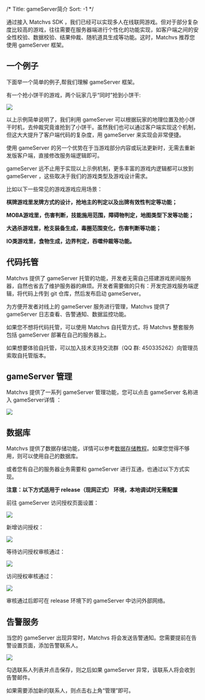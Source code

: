 /*
Title: gameServer简介
Sort: -1
*/

通过接入 Matchvs SDK ，我们已经可以实现多人在线联网游戏。但对于部分复杂度比较高的游戏，往往需要在服务器端进行个性化的功能实现，如客户端之间的安全性校验、数据校验、结果仲裁、随机道具生成等功能。这时，Matchvs 推荐您使用 gameServer 框架。

## 一个例子

下面举一个简单的例子,帮我们理解 gameServer 框架。

有一个抢小饼干的游戏，两个玩家几乎“同时”抢到小饼干:

![](http://imgs.matchvs.com/static/Doc-img/new-start/gameServerimg/gsex.png)

以上示例简单说明了，我们利用 gameServer 可以根据玩家的地理位置及抢小饼干时机，去仲裁究竟谁抢到了小饼干。虽然我们也可以通过客户端实现这个机制，但这大大提升了客户端代码的复杂度，用 gameServer 来实现会非常便捷。

使用 gameServer 的另一个优势在于当游戏部分内容或玩法更新时，无需去重新发版客户端，直接修改服务端逻辑即可。

gameServer 远不止用于实现以上示例机制，更多丰富的游戏内逻辑都可以放到 gameServer ，这些取决于我们的游戏类型及游戏设计需求。

比如以下一些常见的游戏游戏应用场景：

**棋牌游戏里发牌方式的设计，抢地主的判定以及出牌有效性判定等功能；**

**MOBA游戏里，伤害判断，技能施用范围，障碍物判定，地图类型下发等功能；**

**大逃杀游戏里，枪支装备生成，毒圈范围变化，伤害判断等功能；**

**IO类游戏里，食物生成，边界判定，吞噬仲裁等功能。**



## 代码托管

Matchvs 提供了 gameServer 托管的功能，开发者无需自己搭建游戏房间服务器，自然也省去了维护服务器的麻烦。开发者需要做的只有：开发完游戏服务端逻辑，将代码上传到 git 仓库，然后发布启动 gameServer。

为方便开发者对线上的 gameServer 服务进行管理，Matchvs 提供了 gameServer 日志查看、告警通知、数据监控功能。

如果您不想将代码托管，可以使用 Matchvs 自托管方式，将 Matchvs 整套服务包括 gameServer 部署在自己的服务器上。

如果想要体验自托管，可以加入技术支持交流群（QQ 群: 450335262）向管理员索取自托管版本。

## gameServer 管理

Matchvs 提供了一系列 gameServer 管理功能，您可以点击 gameServer 名称进入 gameServer详情 ：

![](http://imgs.matchvs.com/static/Doc-img/new-start/gameServerimg/gslist.png)



## 数据库

Matchvs 提供了数据存储功能，详情可以参考[数据存储教程](http://www.matchvs.com/service?page=DataStoreGuide)。如果您觉得不够用，则可以使用自己的数据库。

或者您有自己的服务器业务需要和 gameServer 进行互通，也通过以下方式实现。

**注意：以下方式适用于 release（现网正式） 环境，本地调试时无需配置**

前往 gameServer 访问授权页面设置：



![](http://imgs.matchvs.com/static/Doc-img/gamePub/GameServerImg/进入访问授权页面.png)

新增访问授权：

![](http://imgs.matchvs.com/static/Doc-img/gamePub/GameServerImg/新增访问授权.png)



等待访问授权审核通过：

![](http://imgs.matchvs.com/static/Doc-img/gamePub/GameServerImg/访问授权待审核.png)



访问授权审核通过：

![](http://imgs.matchvs.com/static/Doc-img/gamePub/GameServerImg/访问授权审核通过.png)

审核通过后即可在 release 环境下的 gameServer 中访问外部网络。

## 告警服务

当您的 gameServer 出现异常时，Matchvs 将会发送告警通知。您需要提前在告警设置页面，添加告警联系人。

![](http://imgs.matchvs.com/static/Doc-img/new-start/gameServerimg/gswarn.png)

勾选联系人列表并点击保存，则之后如果 gameServer 异常，该联系人将会收到告警邮件。

如果需要添加新的联系人，则点击右上角“管理”即可。
